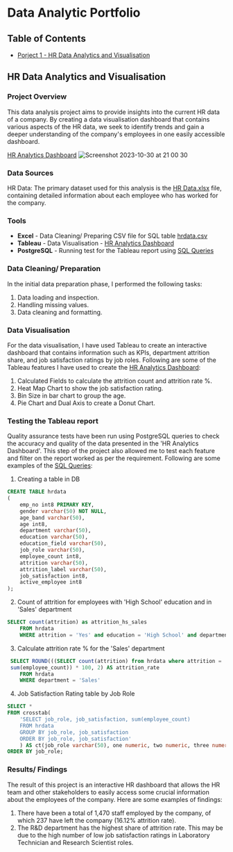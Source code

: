 # Data Analytic Portfolio 

## Table of Contents
- [Porject 1 - HR Data Analytics and Visualisation](#HR-Data-Analytics-and-Visualisation)  

## HR Data Analytics and Visualisation

### Project Overview

This data analysis project aims to provide insights into the current HR data of a company. By creating a data visualisation dashboard that contains various aspects of the HR data, we seek to identify trends and gain a deeper understanding of the company's employees in one easily accessible dashboard. 

[HR Analytics Dashboard](https://public.tableau.com/app/profile/pradip.pun/viz/HRAnalyticsDashboard_16986995899550/HRANALYTICSDASHBOARD) 
![Screenshot 2023-10-30 at 21 00 30](https://github.com/pradippun/portfolio/assets/149323535/11d29033-1623-4aaf-89f9-a9b51a9d6acc)


### Data Sources

HR Data: The primary dataset used for this analysis is the [HR Data.xlsx](https://github.com/pradippun/portfolio/blob/main/HR%20Data.xlsx) file, containing detailed information about each employee who has worked for the company.  

### Tools
- **Excel** - Data Cleaning/ Preparing CSV file for SQL table [hrdata.csv](https://github.com/pradippun/portfolio/blob/main/hrdata.csv)
- **Tableau** - Data Visualisation - [HR Analytics Dashboard](https://public.tableau.com/app/profile/pradip.pun/viz/HRAnalyticsDashboard_16986995899550/HRANALYTICSDASHBOARD) 
- **PostgreSQL** - Running test for the Tableau report using [SQL Queries](https://github.com/pradippun/portfolio/blob/main/HR_Data_Test_SQL.sql)

### Data Cleaning/ Preparation
In the initial data preparation phase, I performed the following tasks:
1. Data loading and inspection.
2. Handling missing values.
3. Data cleaning and formatting.

### Data Visualisation
For the data visualisation, I have used Tableau to create an interactive dashboard that contains information such as KPIs, department attrition share, and job satisfaction ratings by job roles.
Following are some of the Tableau features I have used to create the [HR Analytics Dashboard](https://public.tableau.com/app/profile/pradip.pun/viz/HRAnalyticsDashboard_16986995899550/HRANALYTICSDASHBOARD): 
1. Calculated Fields to calculate the attrition count and attrition rate %.
2. Heat Map Chart to show the job satisfaction rating.
3. Bin Size in bar chart to group the age.
4. Pie Chart and Dual Axis to create a Donut Chart.

### Testing the Tableau report
Quality assurance tests have been run using PostgreSQL queries to check the accuracy and quality of the data presented in the 'HR Analytics Dashboard'. 
This step of the project also allowed me to test each feature and filter on the report worked as per the requirement. 
Following are some examples of the [SQL Queries](https://github.com/pradippun/portfolio/blob/main/HR_Data_Test_SQL.sql):
1. Creating a table in DB
```sql
CREATE TABLE hrdata
(	
	emp_no int8 PRIMARY KEY,
	gender varchar(50) NOT NULL,
	age_band varchar(50),
	age int8,
	department varchar(50),
	education varchar(50),
	education_field varchar(50),
	job_role varchar(50),
	employee_count int8,
	attrition varchar(50),
	attrition_label varchar(50),
	job_satisfaction int8,
	active_employee int8
);
```
2. Count of attrition for employees with 'High School' education and in 'Sales' department
```sql
SELECT count(attrition) as attrition_hs_sales
	FROM hrdata
	WHERE attrition = 'Yes' and education = 'High School' and department = 'Sales'
```
3. Calculate attrition rate % for the 'Sales' department
```sql
 SELECT ROUND(((SELECT count(attrition) from hrdata where attrition = 'Yes'and department = 'Sales')/
 sum(employee_count)) * 100, 2) AS attrition_rate
 	FROM hrdata
	WHERE department = 'Sales'
```
4. Job Satisfaction Rating table by Job Role
```sql
SELECT *
FROM crosstab(
	'SELECT job_role, job_satisfaction, sum(employee_count)
	FROM hrdata
	GROUP BY job_role, job_satisfaction
	ORDER BY job_role, job_satisfaction'
	) AS ct(job_role varchar(50), one numeric, two numeric, three numeric, four numeric)
ORDER BY job_role;
```

### Results/ Findings
The result of this project is an interactive HR dashboard that allows the HR team and other stakeholders to easily access some crucial information about the employees of the company. 
Here are some examples of findings: 
1. There have been a total of 1,470 staff employed by the company, of which 237 have left the company (16.12% attrition rate).
2. The R&D department has the highest share of attrition rate. This may be due to the high number of low job satisfaction ratings in Laboratory Technician and Research Scientist roles. 
